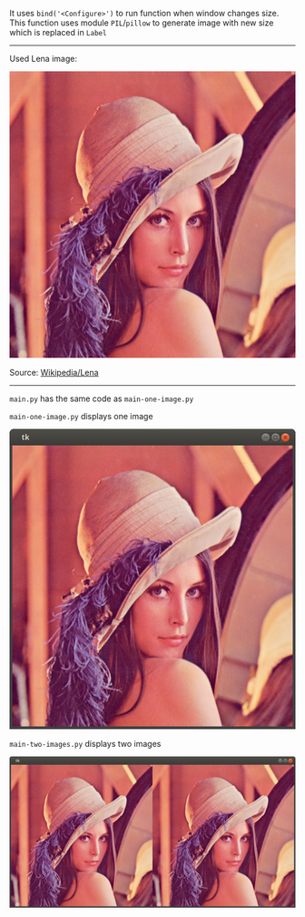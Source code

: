 
It uses `bind('<Configure>')` to run function when window changes size. This function uses module `PIL`/`pillow` to generate image with new size which is replaced in `Label`

---

Used Lena image: 

![#0](image.png?raw=true) 

Source: [Wikipedia/Lena](https://en.wikipedia.org/wiki/Lenna)

---

`main.py` has the same code as `main-one-image.py`


`main-one-image.py` displays one image

![#1](images/example-1.jpg?raw=true) 


`main-two-images.py` displays two images

![#2](images/example-2.jpg?raw=true) 


